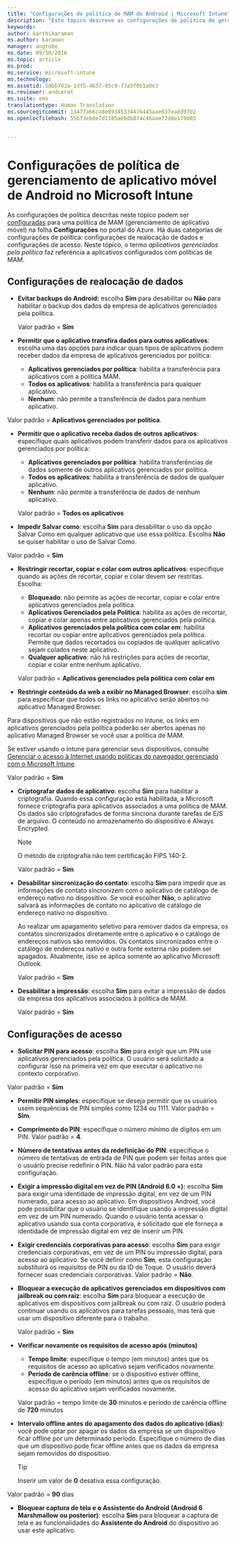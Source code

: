 ```yaml
---
title: "Configurações de política de MAM do Android | Microsoft Intune"
description: "Este tópico descreve as configurações de política de gerenciamento de aplicativo móvel para dispositivos Android."
keywords: 
author: karthikaraman
ms.author: karaman
manager: angrobe
ms.date: 09/30/2016
ms.topic: article
ms.prod: 
ms.service: microsoft-intune
ms.technology: 
ms.assetid: 5dbb702a-1df5-4637-95c9-77a5f0b1a0e3
ms.reviewer: andcerat
ms.suite: ems
translationtype: Human Translation
ms.sourcegitcommit: 13477a66ca8e89345334476445aae037ea8d9702
ms.openlocfilehash: 55bf3ebde7d1185aebdb874c46aae72d8e179d85


---
```


# <a name="android-mobile-app-management-policy-settings-in-microsoft-intune"></a>Configurações de política de gerenciamento de aplicativo móvel de Android no Microsoft Intune
As configurações de política descritas neste tópico podem ser [configuradas](create-and-deploy-mobile-app-management-policies-with-microsoft-intune.md) para uma política de MAM (gerenciamento de aplicativo móvel) na folha **Configurações** no portal do Azure.
Há duas categorias de configurações de política: configurações de realocação de dados e configurações de acesso. Neste tópico, o termo *aplicativos gerenciados pela política* faz referência a aplicativos configurados com políticas de MAM.

##  <a name="data-relocation-settings"></a>Configurações de realocação de dados

- **Evitar backups do Android:** escolha **Sim** para desabilitar ou **Não** para habilitar o backup dos dados da empresa de aplicativos gerenciados pela política.

  Valor padrão = **Sim**
- **Permitir que o aplicativo transfira dados para outros aplicativos**: escolha uma das opções para indicar quais tipos de aplicativos podem receber dados da empresa de aplicativos gerenciados por política:
  -   **Aplicativos gerenciados por política**: habilita a transferência para aplicativos com a política MAM.
  -   **Todos os aplicativos**: habilita a transferência para qualquer aplicativo.
  -   **Nenhum**: não permite a transferência de dados para nenhum aplicativo.

 Valor padrão = **Aplicativos gerenciados por política**.
- **Permitir que o aplicativo receba dados de outros aplicativos**: especifique quais aplicativos podem transferir dados para os aplicativos gerenciados por política:
  -   **Aplicativos gerenciados por política**: habilita transferências de dados somente de outros aplicativos gerenciados por política.
  -   **Todos os aplicativos**: habilita a transferência de dados de qualquer aplicativo.
  -   **Nenhum**: não permite a transferência de dados de nenhum aplicativo.

  Valor padrão = **Todos os aplicativos**

-   **Impedir Salvar como**: escolha **Sim** para desabilitar o uso da opção Salvar Como em qualquer aplicativo que use essa política. Escolha **Não** se quiser habilitar o uso de Salvar Como.

  Valor padrão = **Sim**
- **Restringir recortar, copiar e colar com outros aplicativos**: especifique quando as ações de recortar, copiar e colar devem ser restritas. Escolha:
  -   **Bloqueado**: não permite as ações de recortar, copiar e colar entre aplicativos gerenciados pela política.
  -   **Aplicativos Gerenciados pela Política**: habilita as ações de recortar, copiar e colar apenas entre aplicativos gerenciados pela política.
  -   **Aplicativos gerenciados pela política com colar em**: habilita recortar ou copiar entre aplicativos gerenciados pela política. Permite que dados recortados ou copiados de qualquer aplicativo sejam colados neste aplicativo.
  -   **Qualquer aplicativo**: não há restrições para ações de recortar, copiar e colar entre nenhum aplicativo.

  Valor padrão = **Aplicativos gerenciados pela política com colar em**
-   **Restringir conteúdo da web a exibir no Managed Browser**: escolha **sim** para especificar que todos os links no aplicativo serão abertos no aplicativo Managed Browser.

  Para dispositivos que não estão registrados no Intune, os links em aplicativos gerenciados pela política poderão ser abertos apenas no aplicativo Managed Browser se você usar a política de MAM.

  Se estiver usando o Intune para gerenciar seus dispositivos, consulte [Gerenciar o acesso à Internet usando políticas do navegador gerenciado com o Microsoft Intune](manage-internet-access-using-managed-browser-policies.md).

  Valor padrão = **Sim**
- **Criptografar dados de aplicativo**: escolha **Sim** para habilitar a criptografia. Quando essa configuração está habilitada, a Microsoft fornece criptografia para aplicativos associados a uma política de MAM. Os dados são criptografados de forma síncrona durante tarefas de E/S de arquivo. O conteúdo no armazenamento do dispositivo é Always Encrypted.
  >[!NOTE]
  >O método de criptografia não tem certificação FIPS 140-2.

  Valor padrão = **Sim**

- **Desabilitar sincronização do contato**: escolha **Sim** para impedir que as informações de contato sincronizem com o aplicativo de catálogo de endereço nativo no dispositivo. Se você escolher **Não**, o aplicativo salvará as informações de contato no aplicativo de catálogo de endereço nativo no dispositivo.

  Ao realizar um apagamento seletivo para remover dados da empresa, os contatos sincronizados diretamente entre o aplicativo e o catálogo de endereços nativos são removidos. Os contatos sincronizados entre o catálogo de endereços nativo e outra fonte externa não podem ser apagados. Atualmente, isso se aplica somente ao aplicativo Microsoft Outlook.

  Valor padrão = **Sim**
- **Desabilitar a impressão**: escolha **Sim** para evitar a impressão de dados da empresa dos aplicativos associados à política de MAM.

  Valor padrão = **Sim**

##  <a name="access-settings"></a>Configurações de acesso

- **Solicitar PIN para acesso**: escolha **Sim** para exigir que um PIN use aplicativos gerenciados pela política. O usuário será solicitado a configurar isso na primeira vez em que executar o aplicativo no contexto corporativo.

 Valor padrão = **Sim**

 -  **Permitir PIN simples**: especifique se deseja permitir que os usuários usem sequências de PIN simples como 1234 ou 1111. Valor padrão = **Sim**.
 - **Comprimento do PIN**: especifique o número mínimo de dígitos em um PIN. Valor padrão = **4**.
 - **Número de tentativas antes da redefinição do PIN**: especifique o número de tentativas de entrada de PIN que podem ser feitas antes que o usuário precise redefinir o PIN. Não há valor padrão para esta configuração.
 - **Exigir a impressão digital em vez de PIN (Android 6.0 +):** escolha **Sim** para exigir uma identidade de impressão digital, em vez de um PIN numerado, para acesso ao aplicativo.
 Em dispositivos Android, você pode possibilitar que o usuário se identifique usando a impressão digital em vez de um PIN numerado. Quando o usuário tenta acessar o aplicativo usando sua conta corporativa, é solicitado que ele forneça a identidade de impressão digital em vez de inserir um PIN.
 - **Exigir credenciais corporativas para acesso**: escolha **Sim** para exigir credenciais corporativas, em vez de um PIN ou impressão digital, para acesso ao aplicativo. Se você definir como **Sim**, esta configuração substituirá os requisitos de PIN ou da ID de Toque. O usuário deverá fornecer suas credenciais corporativas. Valor padrão = **Não**.


- **Bloquear a execução de aplicativos gerenciados em dispositivos com jailbreak ou com raiz**: escolha **Sim** para bloquear a execução de aplicativos em dispositivos com jailbreak ou com raiz. O usuário poderá continuar usando os aplicativos para tarefas pessoais, mas terá que usar um dispositivo diferente para o trabalho.

  Valor padrão = **Sim**
- **Verificar novamente os requisitos de acesso após (minutos)**
  -   **Tempo limite**: especifique o tempo (em minutos) antes que os requisitos de acesso ao aplicativo sejam verificados novamente.
  -   **Período de carência offline**: se o dispositivo estiver offline, especifique o período (em minutos) antes que os requisitos de acesso do aplicativo sejam verificados novamente.

  Valor padrão = tempo limite de **30** minutos e período de carência offline de **720** minutos

-   **Intervalo offline antes do apagamento dos dados do aplicativo (dias)**: você pode optar por apagar os dados da empresa se um dispositivo ficar offline por um determinado período.  Especifique o número de dias que um dispositivo pode ficar offline antes que os dados da empresa sejam removidos do dispositivo.

    >[!TIP]
    >Inserir um valor de **0** desativa essa configuração.

  Valor padrão = **90** dias
- **Bloquear captura de tela e o Assistente do Android (Android 6 Marshmallow ou posterior)**: escolha **Sim** para bloquear a captura de tela e as funcionalidades do **Assistente do Android** do dispositivo ao usar este aplicativo.



<!--HONumber=Nov16_HO2-->


